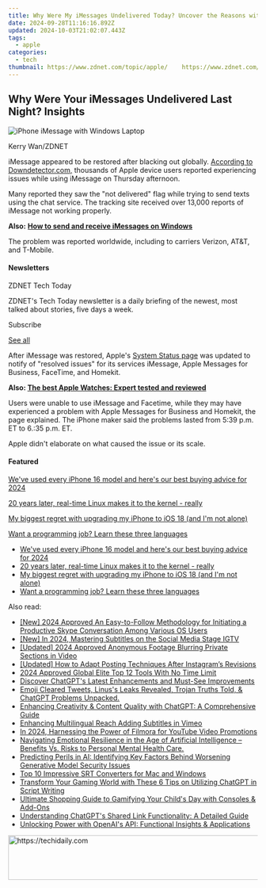 ```yaml
---
title: Why Were My iMessages Undelivered Today? Uncover the Reasons with ZDNet Exclusive
date: 2024-09-28T11:16:16.892Z
updated: 2024-10-03T21:02:07.443Z
tags:
  - apple
categories:
  - tech
thumbnail: https://www.zdnet.com/topic/apple/    https://www.zdnet.com/a/img/resize/8939ea55984a7d5c05879632e67bf5e23b94aa7f/2024/05/09/0591eb0c-e297-4c7d-bda2-629b557a32dd/dsc00472-2.jpg?width=170&height=96&fit=crop&auto=webp
---
```


## Why Were Your iMessages Undelivered Last Night? Insights

![iPhone iMessage with Windows Laptop](https://www.zdnet.com/a/img/resize/815adddc5e0ace8b63ea6a248b44a351269478cf/2024/05/09/0591eb0c-e297-4c7d-bda2-629b557a32dd/dsc00472-2.jpg?auto=webp&width=1280)

Kerry Wan/ZDNET

iMessage appeared to be restored after blacking out globally. [According to Downdetector.com,](https://downdetector.com/status/imessage/) thousands of Apple device users reported experiencing issues while using iMessage on Thursday afternoon.

Many reported they saw the "not delivered" flag while trying to send texts using the chat service. The tracking site received over 13,000 reports of iMessage not working properly.

**Also:** [**How to send and receive iMessages on Windows**](https://www.zdnet.com/article/how-to-send-and-receive-imessages-on-windows/)

The problem was reported worldwide, including to carriers Verizon, AT&T, and T-Mobile.

#### Newsletters

ZDNET Tech Today

ZDNET's Tech Today newsletter is a daily briefing of the newest, most talked about stories, five days a week.

 Subscribe

[See all](https://www.zdnet.com/newsletters/)

After iMessage was restored, Apple's [System Status page](https://www.apple.com/support/systemstatus/) was updated to notify of "resolved issues" for its services iMessage, Apple Messages for Business, FaceTime, and Homekit. 

**Also: [The best Apple Watches: Expert tested and reviewed](https://www.zdnet.com/article/best-apple-watch/)**

Users were unable to use iMessage and Facetime, while they may have experienced a problem with Apple Messages for Business and Homekit, the page explained. The iPhone maker said the problems lasted from 5:39 p.m. ET to 6.:35 p.m. ET.

Apple didn't elaborate on what caused the issue or its scale.

#### Featured

[We've used every iPhone 16 model and here's our best buying advice for 2024](https://www.zdnet.com/article/iphone-16-pro-max-buying-advice-2024/ "We've used every iPhone 16 model and here's our best buying advice for 2024")

[20 years later, real-time Linux makes it to the kernel - really](https://www.zdnet.com/article/20-years-later-real-time-linux-makes-it-to-the-kernel-really/ "20 years later, real-time Linux makes it to the kernel - really")

[My biggest regret with upgrading my iPhone to iOS 18 (and I'm not alone)](https://www.zdnet.com/article/my-biggest-regret-with-upgrading-my-iphone-to-ios-18-and-im-not-alone/ "My biggest regret with upgrading my iPhone to iOS 18 (and I'm not alone)")

[Want a programming job? Learn these three languages](https://www.zdnet.com/article/want-a-programming-job-learn-these-three-languages/ "Want a programming job? Learn these three languages")

* [We've used every iPhone 16 model and here's our best buying advice for 2024](https://www.zdnet.com/article/iphone-16-pro-max-buying-advice-2024/ "We've used every iPhone 16 model and here's our best buying advice for 2024")
* [20 years later, real-time Linux makes it to the kernel - really](https://www.zdnet.com/article/20-years-later-real-time-linux-makes-it-to-the-kernel-really/ "20 years later, real-time Linux makes it to the kernel - really")
* [My biggest regret with upgrading my iPhone to iOS 18 (and I'm not alone)](https://www.zdnet.com/article/my-biggest-regret-with-upgrading-my-iphone-to-ios-18-and-im-not-alone/ "My biggest regret with upgrading my iPhone to iOS 18 (and I'm not alone)")
* [Want a programming job? Learn these three languages](https://www.zdnet.com/article/want-a-programming-job-learn-these-three-languages/ "Want a programming job? Learn these three languages")

<ins class="adsbygoogle"
     style="display:block"
     data-ad-format="autorelaxed"
     data-ad-client="ca-pub-7571918770474297"
     data-ad-slot="1223367746"></ins>

<ins class="adsbygoogle"
     style="display:block"
     data-ad-client="ca-pub-7571918770474297"
     data-ad-slot="8358498916"
     data-ad-format="auto"
     data-full-width-responsive="true"></ins>

<span class="atpl-alsoreadstyle">Also read:</span>
<div><ul>
<li><a href="https://screen-recording.techidaily.com/new-2024-approved-an-easy-to-follow-methodology-for-initiating-a-productive-skype-conversation-among-various-os-users/"><u>[New] 2024 Approved An Easy-to-Follow Methodology for Initiating a Productive Skype Conversation Among Various OS Users</u></a></li>
<li><a href="https://instagram-clips.techidaily.com/new-in-2024-mastering-subtitles-on-the-social-media-stage-igtv/"><u>[New] In 2024, Mastering Subtitles on the Social Media Stage IGTV</u></a></li>
<li><a href="https://remote-screen-capture.techidaily.com/updated-2024-approved-anonymous-footage-blurring-private-sections-in-video/"><u>[Updated] 2024 Approved Anonymous Footage Blurring Private Sections in Video</u></a></li>
<li><a href="https://instagram-video-recordings.techidaily.com/updated-how-to-adapt-posting-techniques-after-instagrams-revisions/"><u>[Updated] How to Adapt Posting Techniques After Instagram’s Revisions</u></a></li>
<li><a href="https://screen-activity-recording.techidaily.com/2024-approved-global-elite-top-12-tools-with-no-time-limit/"><u>2024 Approved Global Elite Top 12 Tools With No Time Limit</u></a></li>
<li><a href="https://tech-hub.techidaily.com/discover-chatgpts-latest-enhancements-and-must-see-improvements/"><u>Discover ChatGPT's Latest Enhancements and Must-See Improvements</u></a></li>
<li><a href="https://tech-hub.techidaily.com/emoji-cleared-tweets-linuss-leaks-revealed-trojan-truths-told-and-chatgpt-problems-unpacked/"><u>Emoji Cleared Tweets, Linus's Leaks Revealed, Trojan Truths Told, & ChatGPT Problems Unpacked.</u></a></li>
<li><a href="https://tech-hub.techidaily.com/enhancing-creativity-and-content-quality-with-chatgpt-a-comprehensive-guide/"><u>Enhancing Creativity & Content Quality with ChatGPT: A Comprehensive Guide</u></a></li>
<li><a href="https://vimeo-videos.techidaily.com/enhancing-multilingual-reach-adding-subtitles-in-vimeo/"><u>Enhancing Multilingual Reach Adding Subtitles in Vimeo</u></a></li>
<li><a href="https://youtube-stream.techidaily.com/in-2024-harnessing-the-power-of-filmora-for-youtube-video-promotions/"><u>In 2024, Harnessing the Power of Filmora for YouTube Video Promotions</u></a></li>
<li><a href="https://tech-hub.techidaily.com/navigating-emotional-resilience-in-the-age-of-artificial-intelligence-benefits-vs-risks-to-personal-mental-health-care/"><u>Navigating Emotional Resilience in the Age of Artificial Intelligence – Benefits Vs. Risks to Personal Mental Health Care.</u></a></li>
<li><a href="https://tech-hub.techidaily.com/predicting-perils-in-ai-identifying-key-factors-behind-worsening-generative-model-security-issues/"><u>Predicting Perils in AI: Identifying Key Factors Behind Worsening Generative Model Security Issues</u></a></li>
<li><a href="https://extra-tips.techidaily.com/top-10-impressive-srt-converters-for-mac-and-windows/"><u>Top 10 Impressive SRT Converters for Mac and Windows</u></a></li>
<li><a href="https://tech-hub.techidaily.com/transform-your-gaming-world-with-these-6-tips-on-utilizing-chatgpt-in-script-writing/"><u>Transform Your Gaming World with These 6 Tips on Utilizing ChatGPT in Script Writing</u></a></li>
<li><a href="https://tech-recovery.techidaily.com/ultimate-shopping-guide-to-gamifying-your-childs-day-with-consoles-and-add-ons/"><u>Ultimate Shopping Guide to Gamifying Your Child's Day with Consoles & Add-Ons</u></a></li>
<li><a href="https://tech-hub.techidaily.com/understanding-chatgpts-shared-link-functionality-a-detailed-guide/"><u>Understanding ChatGPT's Shared Link Functionality: A Detailed Guide</u></a></li>
<li><a href="https://tech-hub.techidaily.com/unlocking-power-with-openais-api-functional-insights-and-applications/"><u>Unlocking Power with OpenAI's API: Functional Insights & Applications</u></a></li>
</ul></div>

<!-- affiliate ads begin -->
<a href="https://unicoeye.pxf.io/c/5597632/2148775/18498" target="_top" id="2148775">
  <img src="//a.impactradius-go.com/display-ad/18498-2148775" border="0" alt="https://techidaily.com" width="728" height="90"/>
</a>
<img height="0" width="0" src="https://unicoeye.pxf.io/i/5597632/2148775/18498" style="position:absolute;visibility:hidden;" border="0" />
<!-- affiliate ads end -->

